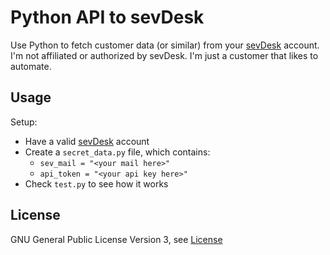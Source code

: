 # Python API to sevDesk

Use Python to fetch customer data (or similar) from your [sevDesk](https://sevdesk.com/) account. I'm not affiliated or authorized by sevDesk. I'm just a customer that likes to automate.


## Usage

Setup:
* Have a valid [sevDesk](https://sevdesk.com/) account
* Create a `secret_data.py` file, which contains:
    * `sev_mail = "<your mail here>"`
    * `api_token = "<your api key here>"`
* Check `test.py` to see how it works


## License

GNU General Public License Version 3, see [License](./License.md)
